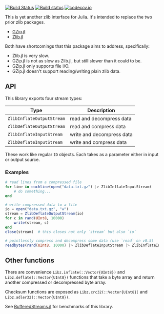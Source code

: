 [![Build Status](https://travis-ci.org/BioJulia/Libz.jl.svg?branch=master)](https://travis-ci.org/BioJulia/Libz.jl)
[![Build status](https://ci.appveyor.com/api/projects/status/g3qixt97g6uua5d6?svg=true)](https://ci.appveyor.com/project/Ward9250/libz-jl)
[![codecov.io](http://codecov.io/github/BioJulia/Libz.jl/coverage.svg?branch=master)](http://codecov.io/github/BioJulia/Libz.jl?branch=master)

This is yet another zlib interface for Julia. It's intended to replace the two
prior zlib packages.

  * [GZip.jl](https://github.com/JuliaLang/GZip.jl)
  * [Zlib.jl](https://github.com/dcjones/Zlib.jl)

Both have shortcomings that this package aims to address, specifically:

  * Zlib.jl is very slow.
  * GZip.jl is not as slow as Zlib.jl, but still slower than it could to be.
  * GZip.jl only supports file I/O.
  * GZip.jl doesn't support reading/writing plain zlib data.


## API

This library exports four stream types:

 Type | Description
------| ---------------
 `ZlibInflateOutputStream` | read and decompress data
 `ZlibDeflateOutputStream` | read and compress data
 `ZlibInflateInputStream`  | write and decompress data
 `ZlibDeflateInputStream`  | write and compress data

These work like regular `IO` objects. Each takes as a parameter either in input
or output source.


### Examples

```julia
# read lines from a compressed file
for line in eachline(open("data.txt.gz") |> ZlibInflateInputStream)
    # do something...
end

# write compressed data to a file
io = open("data.txt.gz", "w")
stream = ZlibDeflateOutputStream(io)
for c in rand(UInt8, 10000)
    write(stream, c)
end
close(stream)  # this closes not only `stream` but also `io`

# pointlessly compress and decompress some data (use `read` on v0.5)
readbytes(rand(UInt8, 10000) |> ZlibDeflateInputStream |> ZlibInflateInputStream)
```


## Other functions

There are convenience `Libz.inflate(::Vector{UInt8})` and `Libz.deflate(::Vector{UInt8})`
functions that take a byte array and return another compressed or decompressed
byte array.

Checksum functions are exposed as `Libz.crc32(::Vector{UInt8})` and
`Libz.adler32(::Vector{UInt8})`.

See [BufferedStreams.jl](https://github.com/dcjones/BufferedStreams.jl) for
benchmarks of this library.
